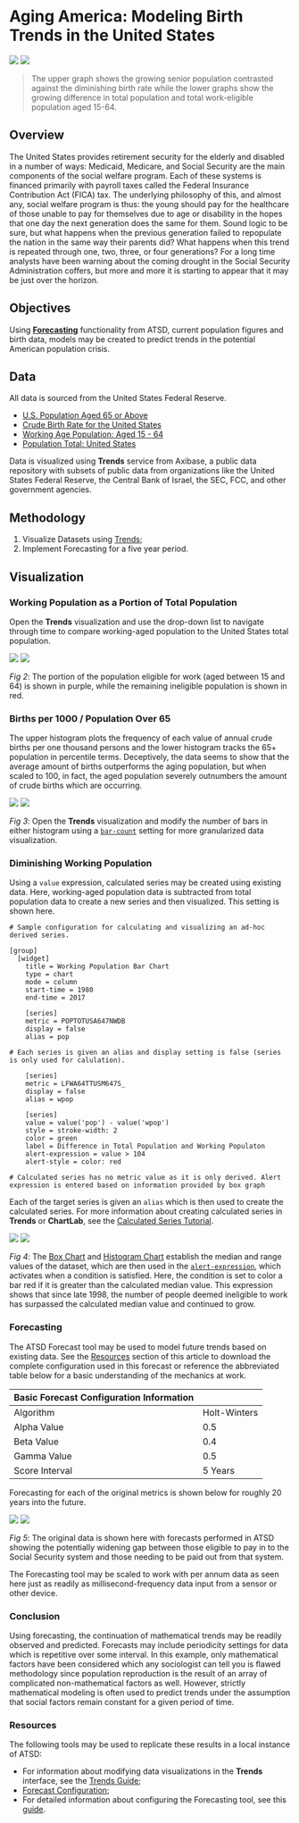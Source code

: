 # Aging America: Modeling Birth Trends in the United States

![](./images/aging-america-title.png)
[![](../../trends/images/button-new.png)](https://trends.axibase.com/9703ea57#fullscreen)

> The upper graph shows the growing senior population contrasted against the diminishing birth rate while the lower graphs show the growing difference in total population and total work-eligible population aged 15-64.

## Overview

The United States provides retirement security for the elderly and disabled in a number of ways: Medicaid, Medicare, and Social Security are the main components of the social welfare program. Each of these systems is financed primarily with payroll taxes called the Federal Insurance Contribution Act (FICA) tax. The underlying philosophy of this, and almost any, social welfare program is thus: the young should pay for the healthcare of those unable to pay for themselves due to age or disability in the hopes that one day the next generation does the same for them. Sound logic to be sure, but what happens when the previous generation failed to repopulate the nation in the same way their parents did? What happens when this trend is repeated through one, two, three, or four generations? For a long time analysts have been warning about the coming drought in the Social Security Administration coffers, but more and more it is starting to appear that it may be just over the horizon.

## Objectives

Using [**Forecasting**](https://axibase.com/docs/atsd/forecasting/) functionality from ATSD, current population figures and birth data, models may be created to predict trends in the potential American population crisis.

## Data

All data is sourced from the United States Federal Reserve.

* [U.S. Population Aged 65 or Above](https://fred.stlouisfed.org/series/SPPOP65UPTOZSUSA)
* [Crude Birth Rate for the United States](https://fred.stlouisfed.org/series/SPDYNCBRTINUSA)
* [Working Age Population: Aged 15 - 64](https://fred.stlouisfed.org/series/LFWA64TTUSM647S)
* [Population Total: United States](https://fred.stlouisfed.org/series/POPTOTUSA647NWDB)

Data is visualized using **Trends** service from Axibase, a public data repository with subsets of public data from organizations like the United States Federal Reserve, the Central Bank of Israel, the SEC, FCC, and other government agencies.

## Methodology

1. Visualize Datasets using [Trends](https://trends.axibase.com/);
2. Implement Forecasting for a five year period.

## Visualization

### Working Population as a Portion of Total Population

Open the **Trends** visualization and use the drop-down list to navigate through time to compare working-aged population to the United States total population.

![](./images/working-population.png)
[![](../../trends/images/button-new.png)](https://trends.axibase.com/2228bbde#fullscreen)

*Fig 2*: The portion of the population eligible for work (aged between 15 and 64) is shown in purple, while the remaining ineligible population is shown in red.

### Births per 1000 / Population Over 65

The upper histogram plots the frequency of each value of annual crude births per one thousand persons and the lower histogram tracks the 65+ population in percentile terms. Deceptively, the data seems to show that the average amount of births outperforms the aging population, but when scaled to 100, in fact, the aged population severely outnumbers the amount of crude births which are occurring.

![](./images/population-histogram.png)
[![](../../trends/images/button-new.png)](https://trends.axibase.com/df87fe0c#fullscreen)

*Fig 3*: Open the **Trends** visualization and modify the number of bars in either histogram using a [`bar-count`](https://axibase.com/docs/charts/widgets/histogram/#bar-count) setting for more granularized data visualization.

### Diminishing Working Population

Using a `value` expression, calculated series may be created using existing data. Here, working-aged population data is subtracted from total population data to create a new series and then visualized. This setting is shown here.

```ls
# Sample configuration for calculating and visualizing an ad-hoc derived series.

[group]
  [widget]
    title = Working Population Bar Chart
    type = chart
    mode = column
    start-time = 1980
    end-time = 2017

    [series]
    metric = POPTOTUSA647NWDB
    display = false
    alias = pop

# Each series is given an alias and display setting is false (series is only used for calulation).

    [series]
    metric = LFWA64TTUSM647S_
    display = false
    alias = wpop

    [series]
    value = value('pop') - value('wpop')
    style = stroke-width: 2
    color = green
    label = Difference in Total Population and Working Populaton
    alert-expression = value > 104
    alert-style = color: red

# Calculated series has no metric value as it is only derived. Alert expression is entered based on information provided by box graph
```

Each of the target series is given an `alias` which is then used to create the calculated series. For more information about creating calculated series in **Trends** or **ChartLab**, see the [Calculated Series Tutorial](../../tutorials//calculated-values/README.md).

![](./images/working-population-charts.png)
[![](../../trends/images/button-new.png)](https://trends.axibase.com/68f93899#fullscreen)

*Fig 4*: The [Box Chart](https://axibase.com/docs/charts/widgets/box-chart/) and [Histogram Chart](https://axibase.com/docs/charts/widgets/histogram/#histogram-chart) establish the median and range values of the dataset, which are then used in the [`alert-expression`](https://axibase.com/docs/charts/syntax/alert-expression.html#alert-expressions), which activates when a condition is satisfied. Here, the condition is set to color a bar red if it is greater than the calculated median value. This expression shows that since late 1998, the number of people deemed ineligible to work has surpassed the calculated median value and continued to grow.

### Forecasting

The ATSD Forecast tool may be used to model future trends based on existing data. See the [Resources](#resources) section of this article to download the complete configuration used in this forecast or reference the abbreviated table below for a basic understanding of the mechanics at work.

|Basic Forecast Configuration Information| |
|--|--|
|Algorithm | Holt-Winters |
|Alpha Value| 0.5|
|Beta Value|0.4|
|Gamma Value|0.5|
|Score Interval|5 Years|

Forecasting for each of the original metrics is shown below for roughly 20 years into the future.

![](./images/forecast_data.png)
[![](../../trends/images/button-new.png)](https://trends.axibase.com/a2967bc9#fullscreen)

*Fig 5*: The original data is shown here with forecasts performed in ATSD showing the potentially widening gap between those eligible to pay in to the Social Security system and those needing to be paid out from that system.

The Forecasting tool may be scaled to work with per annum data as seen here just as readily as millisecond-frequency data input from a sensor or other device.

### Conclusion

Using forecasting, the continuation of mathematical trends may be readily observed and predicted. Forecasts may include periodicity settings for data which is repetitive over some interval. In this example, only mathematical factors have been considered which any sociologist can tell you is flawed methodology since population reproduction is the result of an array of complicated non-mathematical factors as well. However, strictly mathematical modeling is often used to predict trends under the assumption that social factors remain constant for a given period of time.

### Resources

The following tools may be used to replicate these results in a local instance of ATSD:

* For information about modifying data visualizations in the **Trends** interface, see the [Trends Guide](../../tutorials/shared/trends.md);
* [Forecast Configuration](./resources/forecast-settings.xml);
* For detailed information about configuring the Forecasting tool, see this [guide](../../tutorials/shared/import-forecast.md).